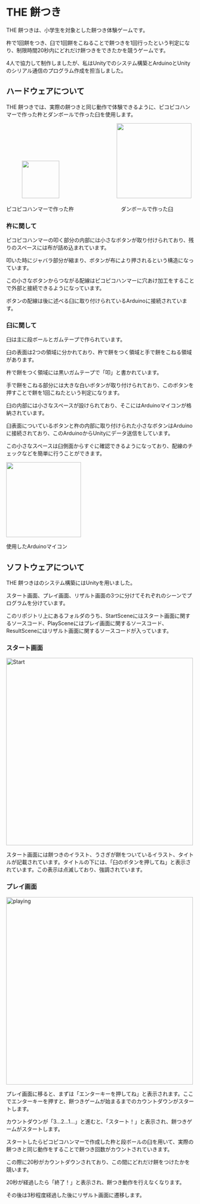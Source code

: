# THE 餅つき
THE 餅つきは、小学生を対象とした餅つき体験ゲームです。

杵で1回餅をつき、臼で1回餅をこねることで餅つきを1回行ったという判定になり、制限時間20秒内にどれだけ餅つきをできたかを競うゲームです。

4人で協力して制作しましたが、私はUnityでのシステム構築とArduinoとUnityのシリアル通信のプログラム作成を担当しました。


## ハードウェアについて
THE 餅つきでは、実際の餅つきと同じ動作で体験できるように、ピコピコハンマーで作った杵とダンボールで作った臼を使用します。

　　　<img src="https://github.com/Take-Kai/TheMochitsuki/assets/169955027/dbebed15-702d-4dd0-ac5d-fc1c5b6c9fd5" width="100">　　　　　　　　　　　<img src="https://github.com/Take-Kai/TheMochitsuki/assets/169955027/cb90d316-6fca-4d89-b8cc-3be6fd3a3ff8" width="200">

ピコピコハンマーで作った杵　　　　　　　　　ダンボールで作った臼



### 杵に関して
ピコピコハンマーの叩く部分の内部には小さなボタンが取り付けられており、残りのスペースには布が詰め込まれています。

叩いた時にジャバラ部分が縮まり、ボタンが布により押されるという構造になっています。

この小さなボタンからつながる配線はピコピコハンマーに穴あけ加工をすることで外部と接続できるようになっています。

ボタンの配線は後に述べる臼に取り付けられているArduinoに接続されています。



### 臼に関して
臼は主に段ボールとガムテープで作られています。

臼の表面は2つの領域に分かれており、杵で餅をつく領域と手で餅をこねる領域があります。

杵で餅をつく領域には黒いガムテープで「叩」と書かれています。

手で餅をこねる部分には大きな白いボタンが取り付けられており、このボタンを押すことで餅を1回こねたという判定になります。

臼の内部には小さなスペースが設けられており、そこにはArduinoマイコンが格納されています。

臼表面についているボタンと杵の内部に取り付けられた小さなボタンはArduinoに接続されており、このArduinoからUnityにデータ送信をしています。

この小さなスペースは臼側面からすぐに確認できるようになっており、配線のチェックなどを簡単に行うことができます。

<img src="https://github.com/Take-Kai/TheMochitsuki/assets/169955027/a75f9cda-ed4a-46fa-9149-1ada19dbbb71" width="200">

使用したArduinoマイコン


## ソフトウェアについて
THE 餅つきはのシステム構築にはUnityを用いました。

スタート画面、プレイ画面、リザルト画面の3つに分けてそれぞれのシーンでプログラムを分けています。

このリポジトリ上にあるフォルダのうち、StartSceneにはスタート画面に関するソースコード、PlaySceneにはプレイ画面に関するソースコード、ResultSceneにはリザルト画面に関するソースコードが入っています。

### スタート画面
<img alt="Start" src="https://github.com/Take-Kai/TheMochitsuki/assets/169955027/88e619be-0135-4b37-9d5b-0ed0930dc20a" width="500">

スタート画面には餅つきのイラスト、うさぎが餅をついているイラスト、タイトルが記載されています。タイトルの下には、「臼のボタンを押してね」と表示されています。この表示は点滅しており、強調されています。

### プレイ画面
<img alt="playing" src="https://github.com/Take-Kai/TheMochitsuki/assets/169955027/97d6ee7d-174f-4ab6-a53d-c2dc93aa3fd6" width="500">

プレイ画面に移ると、まずは「エンターキーを押してね」と表示されます。ここでエンターキーを押すと、餅つきゲームが始まるまでのカウントダウンがスタートします。

カウントダウンが「3...2...1...」と進むと、「スタート！」と表示され、餅つきゲームがスタートします。

スタートしたらピコピコハンマーで作成した杵と段ボールの臼を用いて、実際の餅つきと同じ動作をすることで餅つき回数がカウントされていきます。

この際に20秒がカウントダウンされており、この間にどれだけ餅をつけたかを競います。

20秒が経過したら「終了！」と表示され、餅つき動作を行えなくなります。

その後は3秒程度経過した後にリザルト画面に遷移します。

